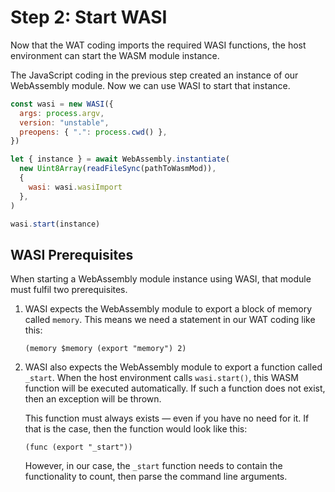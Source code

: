 # Step 2: Start WASI

Now that the WAT coding imports the required WASI functions, the host environment can start the WASM module instance.

The JavaScript coding in the previous step created an instance of our WebAssembly module.
Now we can use WASI to start that instance.

```javascript
const wasi = new WASI({
  args: process.argv,
  version: "unstable",
  preopens: { ".": process.cwd() },
})

let { instance } = await WebAssembly.instantiate(
  new Uint8Array(readFileSync(pathToWasmMod)),
  {
    wasi: wasi.wasiImport
  },
)

wasi.start(instance)
```

## WASI Prerequisites

When starting a WebAssembly module instance using WASI, that module must fulfil two prerequisites.

1. WASI expects the WebAssembly module to export a block of memory called `memory`.
   This means we need a statement in our WAT coding like this:

   ```wat
   (memory $memory (export "memory") 2)
   ```

1. WASI also expects the WebAssembly module to export a function called `_start`.  When the host environment calls `wasi.start()`, this WASM function will be executed automatically.
   If such a function does not exist, then an exception will be thrown.

   This function must always exists &mdash; even if you have no need for it.
   If that is the case, then the function would look like this:

   ```wat
   (func (export "_start"))
   ```

   However, in our case, the `_start` function needs to contain the functionality to count, then parse the command line arguments.
